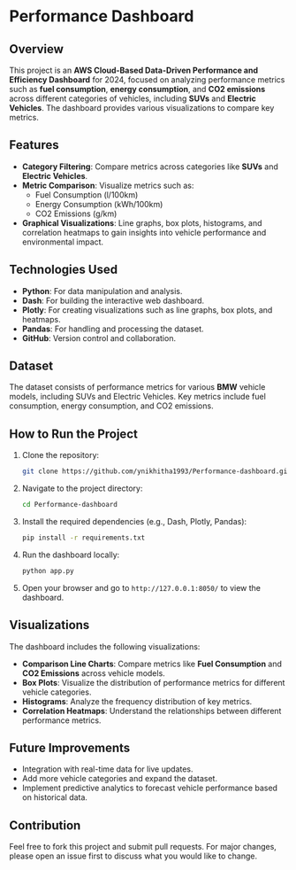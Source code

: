# Performance Dashboard

## Overview
This project is an **AWS Cloud-Based Data-Driven Performance and Efficiency Dashboard** for 2024, focused on analyzing performance metrics such as **fuel consumption**, **energy consumption**, and **CO2 emissions** across different categories of vehicles, including **SUVs** and **Electric Vehicles**. The dashboard provides various visualizations to compare key metrics.

## Features
- **Category Filtering**: Compare metrics across categories like **SUVs** and **Electric Vehicles**.
- **Metric Comparison**: Visualize metrics such as:
  - Fuel Consumption (l/100km)
  - Energy Consumption (kWh/100km)
  - CO2 Emissions (g/km)
- **Graphical Visualizations**: Line graphs, box plots, histograms, and correlation heatmaps to gain insights into vehicle performance and environmental impact.

## Technologies Used
- **Python**: For data manipulation and analysis.
- **Dash**: For building the interactive web dashboard.
- **Plotly**: For creating visualizations such as line graphs, box plots, and heatmaps.
- **Pandas**: For handling and processing the dataset.
- **GitHub**: Version control and collaboration.

## Dataset
The dataset consists of performance metrics for various **BMW** vehicle models, including SUVs and Electric Vehicles. Key metrics include fuel consumption, energy consumption, and CO2 emissions.

## How to Run the Project
1. Clone the repository:
    ```bash
    git clone https://github.com/ynikhitha1993/Performance-dashboard.git
    ```
2. Navigate to the project directory:
    ```bash
    cd Performance-dashboard
    ```
3. Install the required dependencies (e.g., Dash, Plotly, Pandas):
    ```bash
    pip install -r requirements.txt
    ```
4. Run the dashboard locally:
    ```bash
    python app.py
    ```
5. Open your browser and go to `http://127.0.0.1:8050/` to view the dashboard.

## Visualizations
The dashboard includes the following visualizations:
- **Comparison Line Charts**: Compare metrics like **Fuel Consumption** and **CO2 Emissions** across vehicle models.
- **Box Plots**: Visualize the distribution of performance metrics for different vehicle categories.
- **Histograms**: Analyze the frequency distribution of key metrics.
- **Correlation Heatmaps**: Understand the relationships between different performance metrics.

## Future Improvements
- Integration with real-time data for live updates.
- Add more vehicle categories and expand the dataset.
- Implement predictive analytics to forecast vehicle performance based on historical data.

## Contribution
Feel free to fork this project and submit pull requests. For major changes, please open an issue first to discuss what you would like to change.
